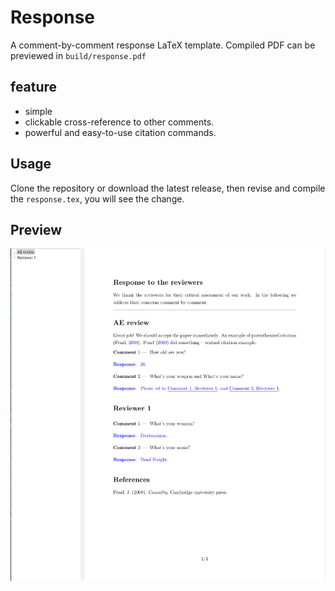 # Response
A comment-by-comment response LaTeX template. Compiled PDF can be previewed in `build/response.pdf`
## feature
+ simple
+ clickable cross-reference to other comments.
+ powerful and easy-to-use citation commands.
## Usage
Clone the repository or download the latest release, then revise and compile the `response.tex`, you will see the change.

## Preview
<img src="https://raw.githubusercontent.com/xuestrange/picGoUploader/main/img/20240222131751.png">
